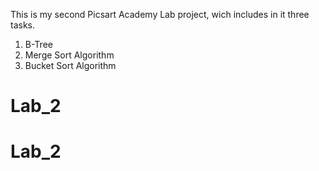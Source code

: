 This is my second Picsart Academy Lab project, wich includes in it three tasks.

1. B-Tree
2. Merge Sort Algorithm
3. Bucket Sort Algorithm

# Lab_2
# Lab_2
